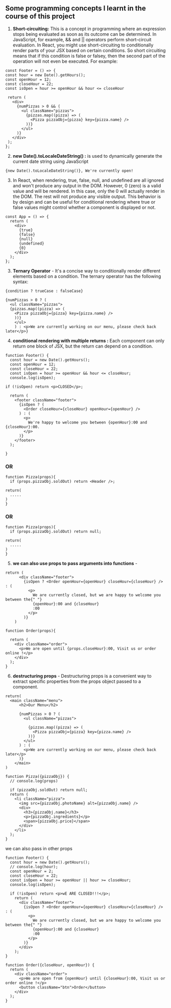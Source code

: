 ## Some programming concepts I learnt in the course of this project

1.  **Short-circuiting:** This is a concept in programming where an expression stops being evaluated as soon as its outcome can be determined. In JavaScript, for example, && and || operators perform short-circuit evaluation. In React, you might use short-circuiting to conditionally render parts of your JSX based on certain conditions. So short circuiting means that if this condition is false or falsey,
    then the second part of the operation will not even be executed. For example:

```
const Footer = () => {
const hour = new Date().getHours();
const openHour = 12;
const closeHour = 22;
const isOpen = hour >= openHour && hour <= closeHour

 return (
   <div>
     {numPizzas > 0 && (
       <ul className="pizzas">
         {pizzas.map((pizza) => (
           <Pizza pizzaObj={pizza} key={pizza.name} />
         ))}
       </ul>
     )}
   </div>
 );
};
```

2. **new Date().toLocaleDateString() :** is used to dynamically generate the current date string using JavaScript

```
{new Date().toLocaleDateString()}, We're currently open!
```

3. In React, when rendering, true, false, null, and undefined are all ignored and won't produce any output in the DOM. However, 0 (zero) is a valid value and will be rendered. In this case, only the 0 will actually render in the DOM. The rest will not produce any visible output. This behavior is by design and can be useful for conditional rendering where true or false values might control whether a component is displayed or not.

```
const App = () => {
  return (
    <div>
      {true}
      {false}
      {null}
      {undefined}
      {0}
    </div>
  );
};

```

3. **Ternary Operator** - It's a concise way to conditionally render different elements based on a condition. The ternary operator has the following syntax:

```
{condition ? trueCase : falseCase}
```

```
{numPizzas > 0 ? (
  <ul className="pizzas">
  {pizzas.map((pizza) => (
    <Pizza pizzaObj={pizza} key={pizza.name} />
    ))}
    </ul>
    ) : <p>We are currently working on our menu, please check back later</p>}
```
4. **conditional rendering with multiple returns :** Each component can only return one block of JSX, but the return can depend on a condition. 
```
function Footer() {
  const hour = new Date().getHours();
  const openHour = 12;
  const closeHour = 22;
  const isOpen = hour >= openHour && hour <= closeHour;
  console.log(isOpen);

if (!isOpen) return <p>CLOSED</p>;

  return (
    <footer className="footer">
      {isOpen ? (
        <Order closeHour={closeHour} openHour={openHour} />
      ) : (
        <p>
          We're happy to welcome you between {openHour}:00 and {closeHour}:00.
        </p>
      )}
    </footer>
  );

}
```
### OR
```
function Pizza(props){
  if (props.pizzaObj.soldOut) return <Header />;

return(
  .....
)
}
```
### OR
```
function Pizza(props){
  if (props.pizzaObj.soldOut) return null;
  
return(
  .....
)
}
```

5. **we can also use props to pass arguments into functions** - 
```
return (
      <div className="footer">
        {isOpen ? <Order openHour={openHour} closeHour={closeHour} /> : (
          <p>
            We are currently closed, but we are happy to welcome you between the{" "}
            {openHour}:00 and {closeHour}
            :00
          </p>
        )}
    )

function Order(props){

  return (
    <div className="order">
      <p>We are open until {props.closeHour}:00, Visit us or order online !</p>
    </div>
  );
}
```

6. **destructuring props** - Destructuring props is a convenient way to extract specific properties from the props object passed to a component.

```
return(
  <main className="menu">
      <h2>Our Menu</h2>

      {numPizzas > 0 ? (
        <ul className="pizzas">

          {pizzas.map((pizza) => (
            <Pizza pizzaObj={pizza} key={pizza.name} />
          ))}
        </ul>
      ) : (
        <p>We are currently working on our menu, please check back later</p>
      )}
    </main>
)

function Pizza({pizzaObj}) {
  // console.log(props)

  if (pizzaObj.soldOut) return null;
  return (
    <li className="pizza">
      <img src={pizzaObj.photoName} alt={pizzaObj.name} />
      <div>
        <h3>{pizzaObj.name}</h3>
        <p>{pizzaObj.ingredients}</p>
        <span>{pizzaObj.price}</span>
      </div>
    </li>
  );
}
```
we can also pass in other props
```
function Footer() {
  const hour = new Date().getHours();
  // console.log(hour);
  const openHour = 2;
  const closeHour = 22;
  const isOpen = hour >= openHour || hour >= closeHour;
  console.log(isOpen);

  if (!isOpen) return <p>wE ARE CLOSED!!!</p>;
    return (
      <div className="footer">
        {isOpen ? <Order openHour={openHour} closeHour={closeHour} /> : (
          <p>
            We are currently closed, but we are happy to welcome you between the{" "}
            {openHour}:00 and {closeHour}
            :00
          </p>
        )}
      </div>
    );
}

function Order({closeHour, openHour}) {
  return (
    <div className="order">
      <p>We are open from {openHour} until {closeHour}:00, Visit us or order online !</p>
      <button className="btn">Order</button>
    </div>
  );
}
```